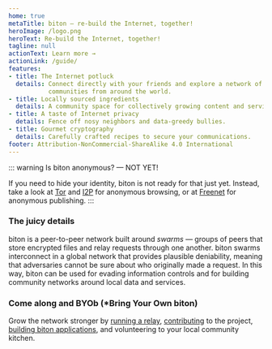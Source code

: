 ```yaml
---
home: true
metaTitle: biton — re-build the Internet, together!
heroImage: /logo.png
heroText: Re-build the Internet, together!
tagline: null
actionText: Learn more →
actionLink: /guide/
features:
- title: The Internet potluck
  details: Connect directly with your friends and explore a network of
           communities from around the world.
- title: Locally sourced ingredients
  details: A community space for collectively growing content and services.
- title: A taste of Internet privacy
  details: Fence off nosy neighbors and data‑greedy bullies.
- title: Gourmet cryptography
  details: Carefully crafted recipes to secure your communications.
footer: Attribution-NonCommercial-ShareAlike 4.0 International
---
```



::: warning Is biton anonymous? — NOT YET!

If you need to hide your identity, biton is not ready for that just yet.
Instead, take a look at [Tor](https://www.torproject.org/) and
[I2P](https://geti2p.net) for anonymous browsing, or at
[Freenet](https://freenetproject.org) for anonymous publishing.
:::


### The juicy details

biton is a peer-to-peer network built around *swarms* — groups of peers that
store encrypted files and relay requests through one another. biton swarms
interconnect in a global network that provides plausible deniability, meaning
that adversaries cannot be sure about who originally made a request. In this
way, biton can be used for evading information controls and for building
community networks around local data and services.


### Come along and BYOb (\*Bring Your Own biton)

Grow the network stronger by
[running a relay](https://github.com/bitonproject/biton),
[contributing](CONTRIBUTORS.md) to the project,
[building biton applications](https://github.com/bitonproject/js-libp2p-biton),
and volunteering to your local community kitchen.
